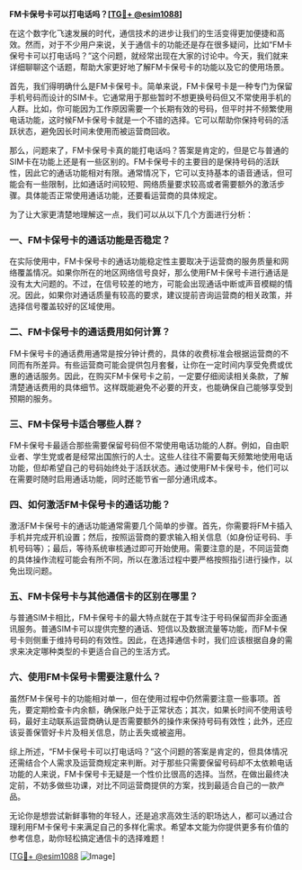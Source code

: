 **FM卡保号卡可以打电话吗？[[TG💪+ @esim1088](https://t.me/s/esim1088)]**

在这个数字化飞速发展的时代，通信技术的进步让我们的生活变得更加便捷和高效。然而，对于不少用户来说，关于通信卡的功能还是存在很多疑问，比如“FM卡保号卡可以打电话吗？”这个问题，就经常出现在大家的讨论中。今天，我们就来详细聊聊这个话题，帮助大家更好地了解FM卡保号卡的功能以及它的使用场景。

首先，我们得明确什么是FM卡保号卡。简单来说，FM卡保号卡是一种专门为保留手机号码而设计的SIM卡。它通常用于那些暂时不想更换号码但又不常使用手机的人群。比如，你可能因为工作原因需要一个长期有效的号码，但平时并不频繁使用电话功能，这时候FM卡保号卡就是一个不错的选择。它可以帮助你保持号码的活跃状态，避免因长时间未使用而被运营商回收。

那么，问题来了，FM卡保号卡真的能打电话吗？答案是肯定的，但是它与普通的SIM卡在功能上还是有一些区别的。FM卡保号卡的主要目的是保持号码的活跃性，因此它的通话功能相对有限。通常情况下，它可以支持基本的语音通话，但可能会有一些限制，比如通话时间较短、网络质量要求较高或者需要额外的激活步骤。具体能否正常使用通话功能，还要看运营商的具体规定。

为了让大家更清楚地理解这一点，我们可以从以下几个方面进行分析：

### 一、FM卡保号卡的通话功能是否稳定？

在实际使用中，FM卡保号卡的通话功能稳定性主要取决于运营商的服务质量和网络覆盖情况。如果你所在的地区网络信号良好，那么使用FM卡保号卡进行通话是没有太大问题的。不过，在信号较差的地方，可能会出现通话中断或声音模糊的情况。因此，如果你对通话质量有较高的要求，建议提前咨询运营商的相关政策，并选择信号覆盖较好的区域使用。

### 二、FM卡保号卡的通话费用如何计算？

FM卡保号卡的通话费用通常是按分钟计费的，具体的收费标准会根据运营商的不同而有所差异。有些运营商可能会提供包月套餐，让你在一定时间内享受免费或优惠的通话服务。因此，在购买FM卡保号卡之前，一定要仔细阅读相关条款，了解清楚通话费用的具体细节。这样既能避免不必要的开支，也能确保自己能够享受到预期的服务。

### 三、FM卡保号卡适合哪些人群？

FM卡保号卡最适合那些需要保留号码但不常使用电话功能的人群。例如，自由职业者、学生党或者是经常出国旅行的人士。这些人往往不需要每天频繁地使用电话功能，但却希望自己的号码始终处于活跃状态。通过使用FM卡保号卡，他们可以在需要时随时启用通话功能，同时还能节省一部分通讯成本。

### 四、如何激活FM卡保号卡的通话功能？

激活FM卡保号卡的通话功能通常需要几个简单的步骤。首先，你需要将FM卡插入手机并完成开机设置；然后，按照运营商的要求输入相关信息（如身份证号码、手机号码等）；最后，等待系统审核通过即可开始使用。需要注意的是，不同运营商的具体操作流程可能会有所不同，所以在激活过程中要严格按照指引进行操作，以免出现问题。

### 五、FM卡保号卡与其他通信卡的区别在哪里？

与普通SIM卡相比，FM卡保号卡的最大特点就在于其专注于号码保留而非全面通讯服务。普通SIM卡可以提供完整的通话、短信以及数据流量等功能，而FM卡保号卡则侧重于维持号码的有效性。因此，在选择通信卡时，我们应该根据自身的需求来决定哪种类型的卡更适合自己的生活方式。

### 六、使用FM卡保号卡需要注意什么？

虽然FM卡保号卡的功能相对单一，但在使用过程中仍然需要注意一些事项。首先，要定期检查卡内余额，确保账户处于正常状态；其次，如果长时间不使用该号码，最好主动联系运营商确认是否需要额外的操作来保持号码有效性；此外，还应该妥善保管好卡片及相关信息，防止丢失或被盗用。

综上所述，“FM卡保号卡可以打电话吗？”这个问题的答案是肯定的，但具体情况还需结合个人需求及运营商规定来判断。对于那些只需要保留号码却不太依赖电话功能的人来说，FM卡保号卡无疑是一个性价比很高的选择。当然，在做出最终决定前，不妨多做些功课，对比不同运营商提供的方案，找到最适合自己的一款产品。

无论你是想尝试新鲜事物的年轻人，还是追求高效生活的职场达人，都可以通过合理利用FM卡保号卡来满足自己的多样化需求。希望本文能为你提供更多有价值的参考信息，助你轻松搞定通信卡的选择难题！

[[TG💪+ @esim1088](https://t.me/s/esim1088) ![Image](https://i.postimg.cc/4NQfJmqS/Snipaste-2025-05-13-00-14-12.png)]